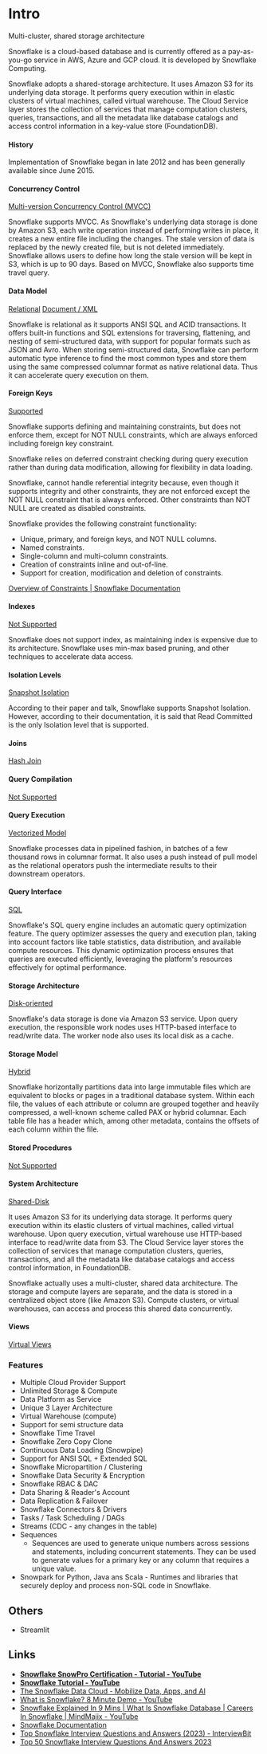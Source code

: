 # Intro

Multi-cluster, shared storage architecture

Snowflake is a cloud-based database and is currently offered as a pay-as-you-go service in AWS, Azure and GCP cloud. It is developed by Snowflake Computing.

Snowflake adopts a shared-storage architecture. It uses Amazon S3 for its underlying data storage. It performs query execution within in elastic clusters of virtual machines, called virtual warehouse. The Cloud Service layer stores the collection of services that manage computation clusters, queries, transactions, and all the metadata like database catalogs and access control information in a key-value store (FoundationDB).

#### History

Implementation of Snowflake began in late 2012 and has been generally available since June 2015.

#### Concurrency Control

[Multi-version Concurrency Control (MVCC)](https://dbdb.io/browse?concurrency-control=multi-version-concurrency-control-mvcc)

Snowflake supports MVCC. As Snowflake's underlying data storage is done by Amazon S3, each write operation instead of performing writes in place, it creates a new entire file including the changes. The stale version of data is replaced by the newly created file, but is not deleted immediately. Snowflake allows users to define how long the stale version will be kept in S3, which is up to 90 days. Based on MVCC, Snowflake also supports time travel query.

#### Data Model

[Relational](https://dbdb.io/browse?data-model=relational) [Document / XML](https://dbdb.io/browse?data-model=document-xml)

Snowflake is relational as it supports ANSI SQL and ACID transactions. It offers built-in functions and SQL extensions for traversing, flattening, and nesting of semi-structured data, with support for popular formats such as JSON and Avro. When storing semi-structured data, Snowflake can perform automatic type inference to find the most common types and store them using the same compressed columnar format as native relational data. Thus it can accelerate query execution on them.

#### Foreign Keys

[Supported](https://dbdb.io/browse?foreign-keys=supported)

Snowflake supports defining and maintaining constraints, but does not enforce them, except for NOT NULL constraints, which are always enforced including foreign key constraint.

Snowflake relies on deferred constraint checking during query execution rather than during data modification, allowing for flexibility in data loading.

Snowflake, cannot handle referential integrity because, even though it supports integrity and other constraints, they are not enforced except the NOT NULL constraint that is always enforced. Other constraints than NOT NULL are created as disabled constraints.

Snowflake provides the following constraint functionality:

- Unique, primary, and foreign keys, and NOT NULL columns.
- Named constraints.
- Single-column and multi-column constraints.
- Creation of constraints inline and out-of-line.
- Support for creation, modification and deletion of constraints.

[Overview of Constraints | Snowflake Documentation](https://docs.snowflake.com/en/sql-reference/constraints-overview)

#### Indexes

[Not Supported](https://dbdb.io/browse?indexes=not-supported)

Snowflake does not support index, as maintaining index is expensive due to its architecture. Snowflake uses min-max based pruning, and other techniques to accelerate data access.

#### Isolation Levels

[Snapshot Isolation](https://dbdb.io/browse?isolation-levels=snapshot-isolation)

According to their paper and talk, Snowflake supports Snapshot Isolation. However, according to their documentation, it is said that Read Committed is the only Isolation level that is supported.

#### Joins

[Hash Join](https://dbdb.io/browse?joins=hash-join)

#### Query Compilation

[Not Supported](https://dbdb.io/browse?query-compilation=not-supported)

#### Query Execution

[Vectorized Model](https://dbdb.io/browse?query-execution=vectorized-model)

Snowflake processes data in pipelined fashion, in batches of a few thousand rows in columnar format. It also uses a push instead of pull model as the relational operators push the intermediate results to their downstream operators.

#### Query Interface

[SQL](https://dbdb.io/browse?query-interface=sql)

Snowflake's SQL query engine includes an automatic query optimization feature. The query optimizer assesses the query and execution plan, taking into account factors like table statistics, data distribution, and available compute resources. This dynamic optimization process ensures that queries are executed efficiently, leveraging the platform's resources effectively for optimal performance.

#### Storage Architecture

[Disk-oriented](https://dbdb.io/browse?storage-architecture=disk-oriented)

Snowflake's data storage is done via Amazon S3 service. Upon query execution, the responsible work nodes uses HTTP-based interface to read/write data. The worker node also uses its local disk as a cache.

#### Storage Model

[Hybrid](https://dbdb.io/browse?storage-model=hybrid)

Snowflake horizontally partitions data into large immutable files which are equivalent to blocks or pages in a traditional database system. Within each file, the values of each attribute or column are grouped together and heavily compressed, a well-known scheme called PAX or hybrid columnar. Each table file has a header which, among other metadata, contains the offsets of each column within the file.

#### Stored Procedures

[Not Supported](https://dbdb.io/browse?stored-procedures=not-supported)

#### System Architecture

[Shared-Disk](https://dbdb.io/browse?system-architecture=shared-disk)

It uses Amazon S3 for its underlying data storage. It performs query execution within its elastic clusters of virtual machines, called virtual warehouse. Upon query execution, virtual warehouse use HTTP-based interface to read/write data from S3. The Cloud Service layer stores the collection of services that manage computation clusters, queries, transactions, and all the metadata like database catalogs and access control information, in FoundationDB.

Snowflake actually uses a multi-cluster, shared data architecture. The storage and compute layers are separate, and the data is stored in a centralized object store (like Amazon S3). Compute clusters, or virtual warehouses, can access and process this shared data concurrently.

#### Views

[Virtual Views](https://dbdb.io/browse?views=virtual-views)

### Features

- Multiple Cloud Provider Support
- Unlimited Storage & Compute
- Data Platform as Service
- Unique 3 Layer Architecture
- Virtual Warehouse (compute)
- Support for semi structure data
- Snowflake Time Travel
- Snowflake Zero Copy Clone
- Continuous Data Loading (Snowpipe)
- Support for ANSI SQL + Extended SQL
- Snowflake Micropartition / Clustering
- Snowflake Data Security & Encryption
- Snowflake RBAC & DAC
- Data Sharing & Reader's Account
- Data Replication & Failover
- Snowflake Connectors & Drivers
- Tasks / Task Scheduling / DAGs
- Streams (CDC - any changes in the table)
- Sequences
    - Sequences are used to generate unique numbers across sessions and statements, including concurrent statements. They can be used to generate values for a primary key or any column that requires a unique value.
- Snowpark for Python, Java ans Scala - Runtimes and libraries that securely deploy and process non-SQL code in Snowflake.

## Others

- Streamlit

## Links

- [**Snowflake SnowPro Certification - Tutorial - YouTube**](https://www.youtube.com/playlist?list=PLba2xJ7yxHB71_GEKbQDBk0EKMq6b6S-k)
- [**Snowflake Tutorial - YouTube**](https://www.youtube.com/playlist?list=PLba2xJ7yxHB7SWc4Sm-Sp3uGN74ulI4pS)
- [The Snowflake Data Cloud - Mobilize Data, Apps, and AI](https://www.snowflake.com/en/)
- [What is Snowflake? 8 Minute Demo - YouTube](https://www.youtube.com/watch?v=9PBvVeCQi0w)
- [Snowflake Explained In 9 Mins | What Is Snowflake Database | Careers In Snowflake | MindMajix - YouTube](https://www.youtube.com/watch?v=hJHWmYcdDn8)
- [Snowflake Documentation](https://docs.snowflake.com/)
- [Top Snowflake Interview Questions and Answers (2023) - InterviewBit](https://www.interviewbit.com/snowflake-interview-questions/)
- [Top 50 Snowflake Interview Questions And Answers 2023](https://mindmajix.com/snowflake-interview-questions)
